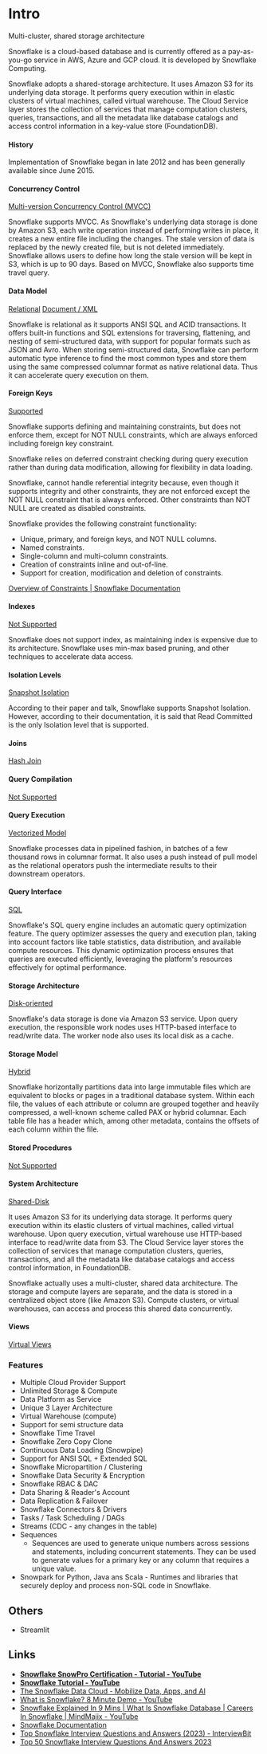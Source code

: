 # Intro

Multi-cluster, shared storage architecture

Snowflake is a cloud-based database and is currently offered as a pay-as-you-go service in AWS, Azure and GCP cloud. It is developed by Snowflake Computing.

Snowflake adopts a shared-storage architecture. It uses Amazon S3 for its underlying data storage. It performs query execution within in elastic clusters of virtual machines, called virtual warehouse. The Cloud Service layer stores the collection of services that manage computation clusters, queries, transactions, and all the metadata like database catalogs and access control information in a key-value store (FoundationDB).

#### History

Implementation of Snowflake began in late 2012 and has been generally available since June 2015.

#### Concurrency Control

[Multi-version Concurrency Control (MVCC)](https://dbdb.io/browse?concurrency-control=multi-version-concurrency-control-mvcc)

Snowflake supports MVCC. As Snowflake's underlying data storage is done by Amazon S3, each write operation instead of performing writes in place, it creates a new entire file including the changes. The stale version of data is replaced by the newly created file, but is not deleted immediately. Snowflake allows users to define how long the stale version will be kept in S3, which is up to 90 days. Based on MVCC, Snowflake also supports time travel query.

#### Data Model

[Relational](https://dbdb.io/browse?data-model=relational) [Document / XML](https://dbdb.io/browse?data-model=document-xml)

Snowflake is relational as it supports ANSI SQL and ACID transactions. It offers built-in functions and SQL extensions for traversing, flattening, and nesting of semi-structured data, with support for popular formats such as JSON and Avro. When storing semi-structured data, Snowflake can perform automatic type inference to find the most common types and store them using the same compressed columnar format as native relational data. Thus it can accelerate query execution on them.

#### Foreign Keys

[Supported](https://dbdb.io/browse?foreign-keys=supported)

Snowflake supports defining and maintaining constraints, but does not enforce them, except for NOT NULL constraints, which are always enforced including foreign key constraint.

Snowflake relies on deferred constraint checking during query execution rather than during data modification, allowing for flexibility in data loading.

Snowflake, cannot handle referential integrity because, even though it supports integrity and other constraints, they are not enforced except the NOT NULL constraint that is always enforced. Other constraints than NOT NULL are created as disabled constraints.

Snowflake provides the following constraint functionality:

- Unique, primary, and foreign keys, and NOT NULL columns.
- Named constraints.
- Single-column and multi-column constraints.
- Creation of constraints inline and out-of-line.
- Support for creation, modification and deletion of constraints.

[Overview of Constraints | Snowflake Documentation](https://docs.snowflake.com/en/sql-reference/constraints-overview)

#### Indexes

[Not Supported](https://dbdb.io/browse?indexes=not-supported)

Snowflake does not support index, as maintaining index is expensive due to its architecture. Snowflake uses min-max based pruning, and other techniques to accelerate data access.

#### Isolation Levels

[Snapshot Isolation](https://dbdb.io/browse?isolation-levels=snapshot-isolation)

According to their paper and talk, Snowflake supports Snapshot Isolation. However, according to their documentation, it is said that Read Committed is the only Isolation level that is supported.

#### Joins

[Hash Join](https://dbdb.io/browse?joins=hash-join)

#### Query Compilation

[Not Supported](https://dbdb.io/browse?query-compilation=not-supported)

#### Query Execution

[Vectorized Model](https://dbdb.io/browse?query-execution=vectorized-model)

Snowflake processes data in pipelined fashion, in batches of a few thousand rows in columnar format. It also uses a push instead of pull model as the relational operators push the intermediate results to their downstream operators.

#### Query Interface

[SQL](https://dbdb.io/browse?query-interface=sql)

Snowflake's SQL query engine includes an automatic query optimization feature. The query optimizer assesses the query and execution plan, taking into account factors like table statistics, data distribution, and available compute resources. This dynamic optimization process ensures that queries are executed efficiently, leveraging the platform's resources effectively for optimal performance.

#### Storage Architecture

[Disk-oriented](https://dbdb.io/browse?storage-architecture=disk-oriented)

Snowflake's data storage is done via Amazon S3 service. Upon query execution, the responsible work nodes uses HTTP-based interface to read/write data. The worker node also uses its local disk as a cache.

#### Storage Model

[Hybrid](https://dbdb.io/browse?storage-model=hybrid)

Snowflake horizontally partitions data into large immutable files which are equivalent to blocks or pages in a traditional database system. Within each file, the values of each attribute or column are grouped together and heavily compressed, a well-known scheme called PAX or hybrid columnar. Each table file has a header which, among other metadata, contains the offsets of each column within the file.

#### Stored Procedures

[Not Supported](https://dbdb.io/browse?stored-procedures=not-supported)

#### System Architecture

[Shared-Disk](https://dbdb.io/browse?system-architecture=shared-disk)

It uses Amazon S3 for its underlying data storage. It performs query execution within its elastic clusters of virtual machines, called virtual warehouse. Upon query execution, virtual warehouse use HTTP-based interface to read/write data from S3. The Cloud Service layer stores the collection of services that manage computation clusters, queries, transactions, and all the metadata like database catalogs and access control information, in FoundationDB.

Snowflake actually uses a multi-cluster, shared data architecture. The storage and compute layers are separate, and the data is stored in a centralized object store (like Amazon S3). Compute clusters, or virtual warehouses, can access and process this shared data concurrently.

#### Views

[Virtual Views](https://dbdb.io/browse?views=virtual-views)

### Features

- Multiple Cloud Provider Support
- Unlimited Storage & Compute
- Data Platform as Service
- Unique 3 Layer Architecture
- Virtual Warehouse (compute)
- Support for semi structure data
- Snowflake Time Travel
- Snowflake Zero Copy Clone
- Continuous Data Loading (Snowpipe)
- Support for ANSI SQL + Extended SQL
- Snowflake Micropartition / Clustering
- Snowflake Data Security & Encryption
- Snowflake RBAC & DAC
- Data Sharing & Reader's Account
- Data Replication & Failover
- Snowflake Connectors & Drivers
- Tasks / Task Scheduling / DAGs
- Streams (CDC - any changes in the table)
- Sequences
    - Sequences are used to generate unique numbers across sessions and statements, including concurrent statements. They can be used to generate values for a primary key or any column that requires a unique value.
- Snowpark for Python, Java ans Scala - Runtimes and libraries that securely deploy and process non-SQL code in Snowflake.

## Others

- Streamlit

## Links

- [**Snowflake SnowPro Certification - Tutorial - YouTube**](https://www.youtube.com/playlist?list=PLba2xJ7yxHB71_GEKbQDBk0EKMq6b6S-k)
- [**Snowflake Tutorial - YouTube**](https://www.youtube.com/playlist?list=PLba2xJ7yxHB7SWc4Sm-Sp3uGN74ulI4pS)
- [The Snowflake Data Cloud - Mobilize Data, Apps, and AI](https://www.snowflake.com/en/)
- [What is Snowflake? 8 Minute Demo - YouTube](https://www.youtube.com/watch?v=9PBvVeCQi0w)
- [Snowflake Explained In 9 Mins | What Is Snowflake Database | Careers In Snowflake | MindMajix - YouTube](https://www.youtube.com/watch?v=hJHWmYcdDn8)
- [Snowflake Documentation](https://docs.snowflake.com/)
- [Top Snowflake Interview Questions and Answers (2023) - InterviewBit](https://www.interviewbit.com/snowflake-interview-questions/)
- [Top 50 Snowflake Interview Questions And Answers 2023](https://mindmajix.com/snowflake-interview-questions)
